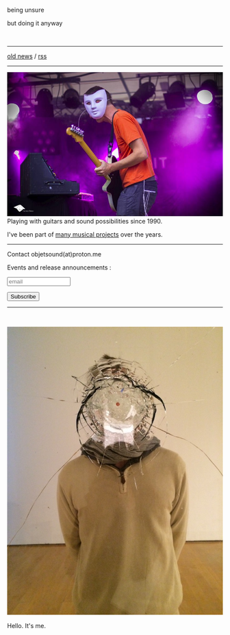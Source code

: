 being unsure

but doing it anyway

<br/>

---

<!--NEWS-->

[old news](old.html) / [rss](rss.xml)

---

[![stage](image/keiko3.jpg)](image/high/keiko3.jpg) Playing with guitars and
sound possibilities since 1990.

I've been part of [many musical projects](project.html) over the years.

---

Contact objetsound(at)proton.me

Events and release announcements :

<form style="text-align:left;" action="https://tinyletter.com/objet" method="post" target="popupwindow" onsubmit="window.open('https://tinyletter.com/objet', 'popupwindow', 'scrollbars=yes,width=800,height=600');return true"><p><input type="text" style="width:140px" name="email" id="tlemail" placeholder="email"/></p><input type="hidden" value="1" name="embed"/><input type="submit" value="Subscribe" /></form>

<!--CONCERT-->

---

<br/>

![me](image/me.jpg)

Hello. It's me.
